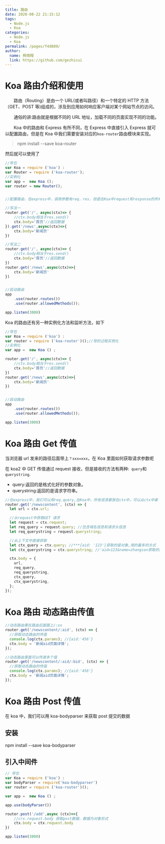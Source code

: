 ```yaml
---
title: 路由
date: 2020-08-22 21:15:12
tags:
  - Node.js
  - Koa
categories:
  - Node.js
  - Koa
permalink: /pages/f4d889/
author:
  name: 杨雨翔
  link: https://github.com/gezhicui
---
```


# Koa 路由介绍和使用

&emsp;&emsp;路由（Routing）是由一个 URL(或者叫路径）和一个特定的 HTTP 方法（GET、POST 等)组成的，涉及到应用如何响应客户端对某个网站节点的访问。

&emsp;&emsp;通俗的讲:路由就是根据不同的 URL 地址，加载不同的页面实现不同的功能。

&emsp;&emsp;Koa 中的路由和 Express 有所不同，在 Express 中直接引入 Express 就可以配置路由，但是在 Koa 中我们需要安装对应的`koa-router`路由模块来实现。

> npm install --save koa-router

然后就可以使用了

```js
//导包
var Koa = require ('koa') :
var Router = require ('koa-router');
//实例化
var app =  new Koa ();
var router = new Router();


//配置路由，在express中，调用参数有req，res，但是在Koa中request和response的所有信息都放在context（上下文）中

//写法一
router.get('/', async(ctx)=> {
    //ctx.body相当于res.send()
    ctx.body='首页'//返回数据
}).get('/news',async(ctx)=>{
    ctx.body='新闻页'
})

//写法二
router.get('/', async(ctx)=> {
    //ctx.body相当于res.send()
    ctx.body='首页'//返回数据
})
router.get('/news',async(ctx)=>{
    ctx.body='新闻页'
})


//启动路由
app
    .use(router.routes())
    .use(router.allowedMethods());

app.listen(3000)
```

Koa 的路由还有另一种实例化方法和监听方法，如下

```js
//导包
var Koa = require ('koa') :
var router = require ('koa-router')();//导的过程实例化
//实例化
var app =  new Koa () ;

router.get('/', async(ctx)=> {
    //ctx.body相当于res.send()
    ctx.body='首页'//返回数据
})
router.get('/news',async(ctx)=>{
    ctx.body='新闻页'
})


//启动路由
app
    .use(router.routes())
    .use(router.allowedMethods());

app.listen(3000)
```

# Koa 路由 Get 传值

当浏览器 url 发来的路径后面带上`？xxx=xxx`，在 Koa 里面如何获取请求参数呢

在 koa2 中 GET 传值通过 request 接收，但是接收的方法有两种:` query`和`querystring`.

- query:返回的是格式化好的参数对象。
- querystring:返回的是请求字符串。

```js
//在express中，我们可以用req.query,在Koa中，所有信息都放在ctx中，可以从ctx中拿
router.get('/newscontent', (ctx) => {
  let url = ctx.url;

  //从request中获取GET 请求
  let request = ctx.request;
  let req_query = request.query; //包含域名信息和请求头信息
  let req_querystring = request.querystring;

  //从上下文中直接获取
  let ctx_query = ctx.query; //***{aid: '123'}获取的是对象,用的最多的方式
  let ctx_querystring = ctx.querystring; //'aid=123&name=zhangsan获取的是一个字符串

  ctx.body = {
    url,
    req_query,
    req_querystring,
    ctx_query,
    ctx_querystring,
  };
});
```

# Koa 路由 动态路由传值

```js
//动态路由需在路由后面跟上/:xx
router.get('/newscontent/:aid', (ctx) => {
  //获取动态路由的传值
  console.log(ctx.params); //{aid:'456'}
  ctx.body = '新闻aid页面详情';
});

//动态路由里面可以传递多个值
router.get('/newscontent/:aid/:bid', (ctx) => {
  //获取动态路由的传值
  console.log(ctx.params); //{aid:'456'}
  ctx.body = '新闻aid页面详情';
});
```

# Koa 路由 Post 传值

在 koa 中，我们可以用 koa-bodyparser 来获取 post 提交的数据

## 安装

npm install --save koa-bodyparser

## 引入中间件

```js
// 导包
var Koa = require ('koa') :
var bodyParser = require('koa-bodyparser')
var router = require ('koa-router')();

var app =  new Koa () ;

app.use(bodyParser())

router.post('/add',async (ctx)=>{
    //crx.request.body 获取post数据，数据为对象形式
    ctx.body = ctx.request.body
})

app.listen(3000)
```
